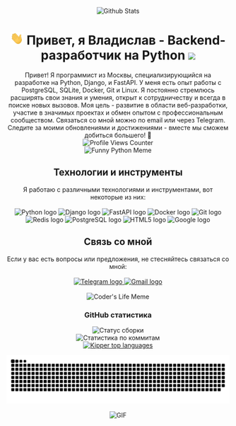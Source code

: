 <p align="center">
        <img src="https://raw.githubusercontent.com/mayhemantt/mayhemantt/Update/svg/Bottom.svg" alt="Github Stats" />
</p>

# <h1 align="center"><img width="30px" margin="0px" src="https://raw.githubusercontent.com/ABSphreak/ABSphreak/master/gifs/Hi.gif"> Привет, я Владислав - Backend-разработчик на Python <img src="https://media.giphy.com/media/v1.Y2lkPTc5MGI3NjExMHJtYnU5OTl2NmIwOWloNW1qcnhxMWNlanNsN2JkM2VrejN3b3k1ZSZlcD12MV9pbnRlcm5hbF9naWZfYnlfaWQmY3Q9Zw/KAq5w47R9rmTuvWOWa/giphy.gif" width="30"></h1>

<div align="center">
  Привет! Я программист из Москвы, специализирующийся на разработке на Python, Django, и FastAPI. У меня есть опыт работы с PostgreSQL, SQLite, Docker, Git и Linux. Я постоянно стремлюсь расширять свои знания и умения, открыт к сотрудничеству и всегда в поиске новых вызовов. Моя цель - развитие в области веб-разработки, участие в значимых проектах и обмен опытом с профессиональным сообществом. Связаться со мной можно по email или через Telegram. Следите за моими обновлениями и достижениями - вместе мы сможем добиться большего! 🚀
</div>

<div align="center">
  <img src="https://profile-counter.glitch.me/melixz/count.svg?" alt="Profile Views Counter" />
</div>

<div align="center">
  <img height="200" src="https://i.imgflip.com/2nytxb.jpg" alt="Funny Python Meme" />
</div>

## <div align="center">Технологии и инструменты</div>

<div align="center">
  Я работаю с различными технологиями и инструментами, вот некоторые из них:
</div>
<br>
<div align="center">
  <img height="60" src="https://skillicons.dev/icons?i=py" alt="Python logo" />
  <img height="60" src="https://skillicons.dev/icons?i=django" alt="Django logo" />
  <img height="60" src="https://skillicons.dev/icons?i=fastapi" alt="FastAPI logo" />
  <img height="60" src="https://skillicons.dev/icons?i=docker" alt="Docker logo" />
  <img height="60" src="https://skillicons.dev/icons?i=git" alt="Git logo" />
  <img height="60" src="https://skillicons.dev/icons?i=redis" alt="Redis logo" />
  <img height="60" src="https://skillicons.dev/icons?i=postgres" alt="PostgreSQL logo" />
  <img height="60" src="https://skillicons.dev/icons?i=html" alt="HTML5 logo" />
  <img height="60" src="https://cdn.jsdelivr.net/gh/devicons/devicon/icons/google/google-original.svg" alt="Google logo" />
</div>


## <div align="center">Связь со мной</div>

<div align="center">
  Если у вас есть вопросы или предложения, не стесняйтесь связаться со мной:
</div>
<br>
<div align="center">
  <a href="https://t.me/Melixxx999" target="_blank">
    <img src="https://raw.githubusercontent.com/maurodesouza/profile-readme-generator/master/src/assets/icons/social/telegram/default.svg" width="52" height="60" alt="Telegram logo"  />
  </a>
  <a href="mailto:dr.melix@gmail.com" target="_blank">
    <img src="https://raw.githubusercontent.com/maurodesouza/profile-readme-generator/master/src/assets/icons/social/gmail/default.svg" width="52" height="60" alt="Gmail logo"  />
  </a>
</div>
<br>
<div align="center">
  <img height="200" src="https://i.imgflip.com/69b98d.png" alt="Coder's Life Meme" />
</div>

### <div align="center">GitHub статистика</div>

<div align="center">
  
![Статус сборки](https://github-readme-stats.vercel.app/api?username=melixz&theme=dark&hide_border=false&include_all_commits=false&count_private=false)
<br>
![Статистика по коммитам](https://github-readme-streak-stats.herokuapp.com/?user=melixz&theme=dark&hide_border=false)
<br>
[![Kipper top languages](https://github-readme-stats.vercel.app/api/top-langs/?username=melixz&theme=dark)](https://github.com/anuraghazra/github-readme-stats)
  
 </div>


<picture>
  <source media="(prefers-color-scheme: dark)" srcset="https://raw.githubusercontent.com/holic-x/holic-x/output/github-contribution-grid-snake-dark.svg">
  <source media="(prefers-color-scheme: light)" srcset="https://raw.githubusercontent.com/holic-x/holic-x/output/github-contribution-grid-snake.svg">
  <img alt="github contribution grid snake animation" src="https://raw.githubusercontent.com/adorabled4/adorabled4/output/github-contribution-grid-snake.svg">
</picture>

<p align="center">
  <img alt="GIF" src="https://media.giphy.com/media/v1.Y2lkPTc5MGI3NjExczNsOHJhZmp5M2Z3NGxzcGhzNW82MDl1MGUzbmhieGtibHpxaGQ5cyZlcD12MV9pbnRlcm5hbF9naWZfYnlfaWQmY3Q9Zw/wvQIqJyNBOCjK/giphy.gif" />
</p>
